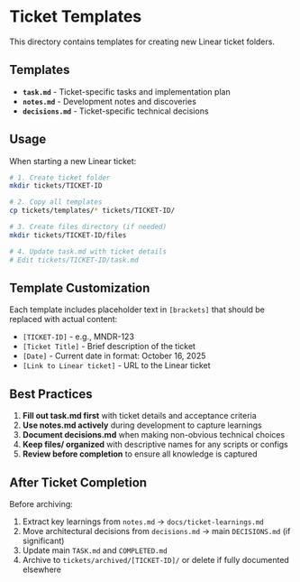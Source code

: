 # Ticket Templates

This directory contains templates for creating new Linear ticket folders.

## Templates

- **`task.md`** - Ticket-specific tasks and implementation plan
- **`notes.md`** - Development notes and discoveries  
- **`decisions.md`** - Ticket-specific technical decisions

## Usage

When starting a new Linear ticket:

```bash
# 1. Create ticket folder
mkdir tickets/TICKET-ID

# 2. Copy all templates
cp tickets/templates/* tickets/TICKET-ID/

# 3. Create files directory (if needed)
mkdir tickets/TICKET-ID/files

# 4. Update task.md with ticket details
# Edit tickets/TICKET-ID/task.md
```

## Template Customization

Each template includes placeholder text in `[brackets]` that should be replaced with actual content:

- `[TICKET-ID]` - e.g., MNDR-123
- `[Ticket Title]` - Brief description of the ticket
- `[Date]` - Current date in format: October 16, 2025
- `[Link to Linear ticket]` - URL to the Linear ticket

## Best Practices

1. **Fill out task.md first** with ticket details and acceptance criteria
2. **Use notes.md actively** during development to capture learnings
3. **Document decisions.md** when making non-obvious technical choices
4. **Keep files/ organized** with descriptive names for any scripts or configs
5. **Review before completion** to ensure all knowledge is captured

## After Ticket Completion

Before archiving:
1. Extract key learnings from `notes.md` → `docs/ticket-learnings.md`
2. Move architectural decisions from `decisions.md` → main `DECISIONS.md` (if significant)
3. Update main `TASK.md` and `COMPLETED.md`
4. Archive to `tickets/archived/[TICKET-ID]/` or delete if fully documented elsewhere
